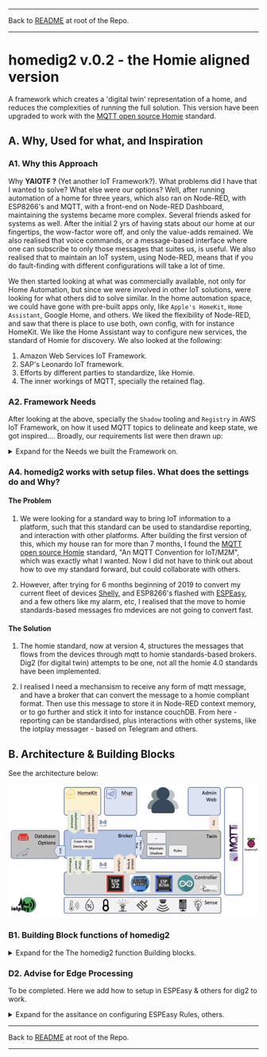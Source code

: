 * * *
Back to [README](../README.md) at root of the Repo. 
* * *
 

# homedig2 v.0.2 - the Homie aligned version

A framework which creates a 'digital twin' representation of a home, and reduces the complexities of running the full solution. This version have been upgraded to work with the [MQTT open source Homie](https://homieiot.github.io) standard.

## A. Why, Used for what, and Inspiration

### A1. Why this Approach

Why **YAIOTF ?** (Yet another IoT Framework?). What problems did I have that I wanted to solve? What else were our options? Well, after running automation of a home for three years, which also ran on Node-RED, with ESP8266's and MQTT, with a front-end on Node-RED Dashboard, maintaining the systems became more complex. Several friends asked for systems as well. After the initial 2 yrs of having stats about our home at our fingertips, the wow-factor wore off, and only the value-adds remained. We also realised that voice commands, or a message-based interface where one can subscribe to only those messages that suites us, is useful. We also realised that to maintain an IoT system, using Node-RED, means that if you do fault-finding with different configurations will take a lot of time.

We then started looking at what was commercially available, not only for Home Automation, but since we were involved in other IoT solutions, were looking for what others did to solve similar. In the home automation space, we could have gone with pre-built apps only, like `Apple's HomeKit`, `Home Assistant`, Google Home, and others. We liked the flexibility of Node-RED, and saw that there is place to use both, own config, with for instance HomeKit. We like the Home Assistant way to configure new services, the standard of Homie for discovery. We also looked at the following:

  1. Amazon Web Services IoT Framework.  
  2. SAP's Leonardo IoT framework.
  3. Efforts by different parties to standardize, like Homie.
  4. The inner workings of MQTT, specially the retained flag.

### A2. Framework Needs

After looking at the above, specially the `Shadow` tooling and `Registry` in AWS IoT Framework, on how it used MQTT topics to delineate and keep state, we got inspired.... Broadly, our requirements list were then drawn up:

<details>
    <summary>Expand for the Needs we built the Framework on.</summary>

|#| Requirement Description |Req. Name|  
|-|-------------------------|-------------------  
|1|A framework, that created definition of the IoT devices, only in one place. |Registry |
|2|A capability where the complexity of receiving, sending, and managing the underlying IoT devices is hidden from the rest of the framework. |Broker |
|3|Standardized messaging symantics, where messages in the framework, and to other building blocks are standardised, to reduce maintenance. | The iotp message protocol |
|4| Retention of the latest-, and previous state of devices, to determine for instance durations between changes in state, thus the 'Digital Twin' of the Devices. | Twin Shadow |
|5| A rules engine, that can watch the states of devices, and take actions based on a severity of the state | Twin Rules Engine |
|6|The ability to plug in other solutions, (which can run in its own space, which will reduce maintenance), only communicating to the rest through mqtt messages, to provide new functionality, without needing to know the underlying protocols of talking to the IoT devices.  |Docker containers talking to 'The Broker'|
|7|A Plug-in to enable Apple HomeKit, where The Broker talks in the Apple HomeKit json format to it, and it talks back to the Broker - and not with the Devices  |HomeKit Node-RED Docker container|

Other solutions can now be 'plugged-in' as well, we are working on a `Messenger` container.

</details>
   

### A4. homedig2 works with setup files. What does the settings do and Why?

#### The Problem

1. We were looking for a standard way to bring IoT information to a platform, such that this standard can be used to standardise reporting, and interaction with other platforms. After building the first version of this, which my house ran for more than 7 months, I found the [MQTT open source Homie](https://homieiot.github.io) standard, "An MQTT Convention for IoT/M2M", which was exactly what I wanted. Now I did not have to think out about how to ove my standard forward, but could collaborate with others.

1. However, after trying for 6 months beginning of 2019 to convert my current fleet of devices [Shelly](https://shelly.cloud), and ESP8266's flashed with [ESPEasy](https://espeasy.readthedocs.io/en/latest/), and a few others like my alarm, etc, I realised that the move to homie standards-based messages fro mdevices are not going to convert fast. 

#### The Solution    

1. The homie standard, now at version 4, structures the messages that flows from the devices through mqtt to homie standards-based brokers. Dig2 (for digital twin) attempts to be one, not all the homie 4.0 standards have been implemented.   

1. I realised I need a mechansism to receive any form of mqtt message, and have a broker that can convert the message to a homie compliant format. Then use this message to store it in Node-RED context memory, or to go further and stick it into for instance couchDB. From here - reporting can be standardised, plus interactions with other systems, like the iotplay messager - based on Telegram and others.   


## B. Architecture & Building Blocks

See the architecture below:

![The dig2 Architecture](images/dig2_Architecture.png)



### B1. Building Block functions of homedig2

<details>
    <summary>Expand for the The homedig2 function Building blocks. </summary>

```
1. Application Settings:   
   a. Registry
   b. Rules. (Severity, Action settings)
   c. Config settings

2. In-Memory Settings Lists
   a. Things Registry
   b. Things Shadow  
   c. Others

3. Broker:
   a. to dig2, from controllers (Using the `homie` protocol):
      i. Shelly
     ii. espeasy
   b. to controllers, from:
      i. HomeKit
     ii. dig2Msgr (not impl.)
   c. to HomeKit, from dig2 (Using the digsHomeKit protocol):
   d. to CoachDB, from dig2

4. Events Engine:
   a. Prime the Lists:
      i. Registry & Shadow lists
     ii. Display list
   b. Maintain in-memory lists (prune)
   c. On Event arrival:
      i. Update Shadow on Events
     ii. Update Thing events list
   d. Thing inter-Event calculations (DEPRECATED)

5. Rules Engine:
   a. Define Rules (yaml)
   b. Apply rule to event
   c. Update Shadow
   d. Make actions available to other platforms

6. Web Admin Interface:
   a. Things Registry & Controllers
   b. Things Shadow
   c. Things Status. Events, Totals  
   d. Setup.
      i. Severity Grading
     ii. Action Types
    iii. Severity Mapping Rules

7. Testbed. Trigger test events.
```
</details>



### D2. Advise for Edge Processing
To be completed. Here we add how to setup in ESPEasy & others for dig2 to work.

<details>
    <summary>Expand for the assitance on configuring ESPEasy Rules, others.</summary>

#### ESPEasy:
  - To add time to the json object, use **%unixtime%**, remember to x 1000 when the value comes in, to be a JS timestamp object.
  - For instance, to pubish to mqtt from ESP Rules:   

    ```
    Publish homedig2,{regId:"Gat-1",
                      val:{CurrentDoorState:1},
                      timestamp:%unixtime%}
    ```

#### Other?

</details>



* * *
Back to [README](../README.md) at root of the Repo. 
* * *
 